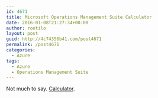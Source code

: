 ```yaml
---
id: 4671
title: Microsoft Operations Management Suite Calculator
date: 2016-01-08T21:27:34+00:00
author: rootilo
layout: post
guid: http://4c74356b41.com/post4671
permalink: /post4671
categories:
  - Azure
tags:
  - Azure
  - Operations Management Suite
---
```

Not much to say. [Calculator](http://omscalculator.azurewebsites.net/).